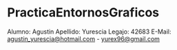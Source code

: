# PracticaEntornosGraficos
Alumno: Agustin
Apellido: Yurescia
Legajo: 42683
E-Mail: agustin_yurescia@hotmail.com - yurex96@gmail.com
